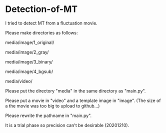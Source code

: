 # Detection-of-MT
I tried to detect MT from a fluctuation movie.

Please make directories as follows:

media/image/1_original/

media/image/2_gray/

media/image/3_binary/

media/image/4_bgsub/

media/video/

Please put the directory "media" in the same directory as "main.py".

Please put a movie in "video" and a template image in "image".
(The size of a the movie was too big to upload to github...)

Please rewrite the pathname in "main.py".

It is a trial phase so precision can't be desirable (20201210).

